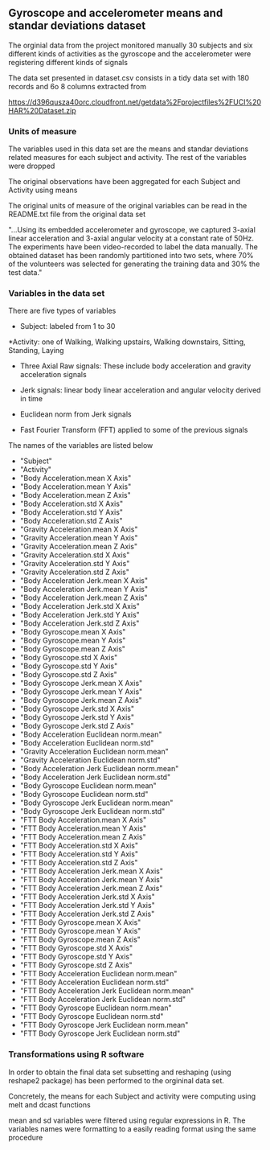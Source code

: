 ## Gyroscope and accelerometer means and standar deviations dataset

The orginial data from the project monitored manually 30 subjects and six different kinds of activities as the gyroscope and the accelerometer were registering different kinds of signals

The data set presented in dataset.csv consists in a tidy data set with 180 records and 6o 8 columns extracted from 

https://d396qusza40orc.cloudfront.net/getdata%2Fprojectfiles%2FUCI%20HAR%20Dataset.zip 


### Units of measure

The variables used in this data set are the means and standar deviations related measures for each subject and activity. The rest of the variables were dropped

The original observations have been aggregated for each Subject and Activity using means

The original units of measure of the original variables can be read in the README.txt file from the original data set

"...Using its embedded accelerometer and gyroscope, we captured 3-axial linear acceleration and 3-axial angular velocity at a constant rate of 50Hz. The experiments have been video-recorded to label the data manually. The obtained dataset has been randomly partitioned into two sets, where 70% of the volunteers was selected for generating the training data and 30% the test data."


### Variables in the data set

There are five types of variables


* Subject: labeled from 1 to 30

*Activity: one of Walking, Walking upstairs, Walking downstairs, Sitting, Standing, Laying

* Three Axial Raw signals: These include body acceleration and gravity acceleration signals

* Jerk signals: linear body linear acceleration and angular velocity derived in time

* Euclidean norm from Jerk signals

* Fast Fourier Transform (FFT) applied to some of the previous signals


The names of the variables are listed below

* "Subject"                                       
* "Activity"                                      
* "Body Acceleration.mean X Axis"                 
* "Body Acceleration.mean Y Axis"                 
* "Body Acceleration.mean Z Axis"                 
* "Body Acceleration.std X Axis"                  
* "Body Acceleration.std Y Axis"                  
* "Body Acceleration.std Z Axis"                  
* "Gravity Acceleration.mean X Axis"              
* "Gravity Acceleration.mean Y Axis"              
* "Gravity Acceleration.mean Z Axis"              
* "Gravity Acceleration.std X Axis"               
* "Gravity Acceleration.std Y Axis"               
* "Gravity Acceleration.std Z Axis"               
* "Body Acceleration Jerk.mean X Axis"            
* "Body Acceleration Jerk.mean Y Axis"            
* "Body Acceleration Jerk.mean Z Axis"            
* "Body Acceleration Jerk.std X Axis"             
* "Body Acceleration Jerk.std Y Axis"             
* "Body Acceleration Jerk.std Z Axis"             
* "Body Gyroscope.mean X Axis"                    
* "Body Gyroscope.mean Y Axis"                    
* "Body Gyroscope.mean Z Axis"                    
* "Body Gyroscope.std X Axis"                     
* "Body Gyroscope.std Y Axis"                     
* "Body Gyroscope.std Z Axis"                     
* "Body Gyroscope Jerk.mean X Axis"               
* "Body Gyroscope Jerk.mean Y Axis"               
* "Body Gyroscope Jerk.mean Z Axis"               
* "Body Gyroscope Jerk.std X Axis"                
* "Body Gyroscope Jerk.std Y Axis"                
* "Body Gyroscope Jerk.std Z Axis"                
* "Body Acceleration Euclidean norm.mean"         
* "Body Acceleration Euclidean norm.std"          
* "Gravity Acceleration Euclidean norm.mean"      
* "Gravity Acceleration Euclidean norm.std"       
* "Body Acceleration Jerk Euclidean norm.mean"    
* "Body Acceleration Jerk Euclidean norm.std"     
* "Body Gyroscope Euclidean norm.mean"            
* "Body Gyroscope Euclidean norm.std"             
* "Body Gyroscope Jerk Euclidean norm.mean"       
* "Body Gyroscope Jerk Euclidean norm.std"        
* "FTT Body Acceleration.mean X Axis"             
* "FTT Body Acceleration.mean Y Axis"             
* "FTT Body Acceleration.mean Z Axis"             
* "FTT Body Acceleration.std X Axis"              
* "FTT Body Acceleration.std Y Axis"              
* "FTT Body Acceleration.std Z Axis"              
* "FTT Body Acceleration Jerk.mean X Axis"        
* "FTT Body Acceleration Jerk.mean Y Axis"        
* "FTT Body Acceleration Jerk.mean Z Axis"        
* "FTT Body Acceleration Jerk.std X Axis"         
* "FTT Body Acceleration Jerk.std Y Axis"         
* "FTT Body Acceleration Jerk.std Z Axis"         
* "FTT Body Gyroscope.mean X Axis"                
* "FTT Body Gyroscope.mean Y Axis"                
* "FTT Body Gyroscope.mean Z Axis"                
* "FTT Body Gyroscope.std X Axis"                 
* "FTT Body Gyroscope.std Y Axis"                 
* "FTT Body Gyroscope.std Z Axis"                 
* "FTT Body Acceleration Euclidean norm.mean"     
* "FTT Body Acceleration Euclidean norm.std"      
* "FTT Body Acceleration Jerk Euclidean norm.mean"
* "FTT Body Acceleration Jerk Euclidean norm.std" 
* "FTT Body Gyroscope Euclidean norm.mean"        
* "FTT Body Gyroscope Euclidean norm.std"         
* "FTT Body Gyroscope Jerk Euclidean norm.mean"   
* "FTT Body Gyroscope Jerk Euclidean norm.std"


### Transformations using R software

In order to obtain the final data set subsetting and reshaping (using reshape2 package) has been performed to the orgininal data set. 

Concretely, the means for each Subject and activity were computing using melt and dcast functions

mean and sd variables were filtered using regular expressions in R. The variables names were formatting to a easily reading format using the same procedure